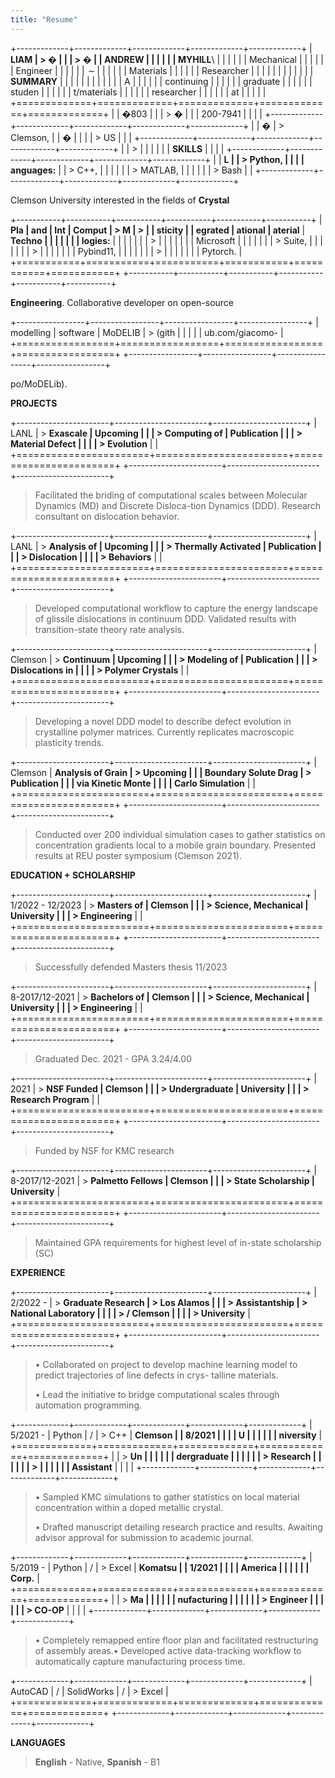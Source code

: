 ```yaml
---
title: "Resume"
---
```


+-------------+-------------+-------------+-------------+-------------+
| **LIAM      | > �         |             |             | > �         |
| ANDREW      |             |             |             |             |
| MYHILL**\   |             |             |             |             |
| Mechanical  |             |             |             |             |
| Engineer    |             |             |             |             |
| *∼*         |             |             |             |             |
| Materials   |             |             |             |             |
| Researcher  |             |             |             |             |
|             |             |             |             |             |
| **SUMMARY** |             |             |             |             |
|             |             |             |             |             |
| A           |             |             |             |             |
| continuing  |             |             |             |             |
| graduate    |             |             |             |             |
| studen      |             |             |             |             |
| t/materials |             |             |             |             |
| researcher  |             |             |             |             |
| at          |             |             |             |             |
+=============+=============+=============+=============+=============+
|             | �803        |             |             | > �         |
|             | 200-7941    |             |             |             |
+-------------+-------------+-------------+-------------+-------------+
|             | �           | > Clemson,  |             | �           |
|             |             | > US        |             |             |
+-------------+-------------+-------------+-------------+-------------+
|             | >           |             |             |             |
|             |  **SKILLS** |             |             |             |
+-------------+-------------+-------------+-------------+-------------+
|             | **L         |             | > Python,   |             |
|             | anguages:** |             | > C++,      |             |
|             |             |             | > MATLAB,   |             |
|             |             |             | > Bash      |             |
+-------------+-------------+-------------+-------------+-------------+

Clemson University interested in the fields of **Crystal**

+-----------+-----------+-----------+-----------+-----------+-----------+
| **Pla     | and       | **Int     | **Comput  | > **M     | >         |
| sticity** |           | egrated** | ational** | aterial** |  **Techno |
|           |           |           |           |           | logies:** |
|           |           |           |           |           | >         |
|           |           |           |           |           | Microsoft |
|           |           |           |           |           | > Suite,  |
|           |           |           |           |           | >         |
|           |           |           |           |           | Pybind11, |
|           |           |           |           |           | >         |
|           |           |           |           |           |  Pytorch. |
+===========+===========+===========+===========+===========+===========+
+-----------+-----------+-----------+-----------+-----------+-----------+

**Engineering**. Collaborative developer on open-source

+-----------------+-----------------+-----------------+-----------------+
| modelling       | software        | MoDELIB         | > (gith         |
|                 |                 |                 | ub.com/giacomo- |
+=================+=================+=================+=================+
+-----------------+-----------------+-----------------+-----------------+

po/MoDELib).

**PROJECTS**

+-----------------------+-----------------------+-----------------------+
| LANL                  | > **Exascale          | **Upcoming            |
|                       | > Computing of        | Publication**         |
|                       | > Material Defect     |                       |
|                       | > Evolution**         |                       |
+=======================+=======================+=======================+
+-----------------------+-----------------------+-----------------------+

> Facilitated the briding of computational scales between Molecular
> Dynamics (MD) and Discrete Disloca-tion Dynamics (DDD). Research
> consultant on dislocation behavior.

+-----------------------+-----------------------+-----------------------+
| LANL                  | > **Analysis of       | **Upcoming            |
|                       | > Thermally Activated | Publication**         |
|                       | > Dislocation         |                       |
|                       | > Behaviors**         |                       |
+=======================+=======================+=======================+
+-----------------------+-----------------------+-----------------------+

> Developed computational workflow to capture the energy landscape of
> glissile dislocations in continuum DDD. Validated results with
> transition-state theory rate analysis.

+-----------------------+-----------------------+-----------------------+
| Clemson               | > **Continuum         | **Upcoming            |
|                       | > Modeling of         | Publication**         |
|                       | > Dislocations in     |                       |
|                       | > Polymer Crystals**  |                       |
+=======================+=======================+=======================+
+-----------------------+-----------------------+-----------------------+

> Developing a novel DDD model to describe defect evolution in
> crystalline polymer matrices. Currently replicates macroscopic
> plasticity trends.

+-----------------------+-----------------------+-----------------------+
| Clemson               | **Analysis of Grain   | > **Upcoming          |
|                       | Boundary Solute Drag  | > Publication**       |
|                       | via Kinetic Monte     |                       |
|                       | Carlo Simulation**    |                       |
+=======================+=======================+=======================+
+-----------------------+-----------------------+-----------------------+

> Conducted over 200 individual simulation cases to gather statistics on
> concentration gradients local to a mobile grain boundary. Presented
> results at REU poster symposium (Clemson 2021).

**EDUCATION + SCHOLARSHIP**

+-----------------------+-----------------------+-----------------------+
| 1/2022 - 12/2023      | > **Masters of        | **Clemson             |
|                       | > Science, Mechanical | University**          |
|                       | > Engineering**       |                       |
+=======================+=======================+=======================+
+-----------------------+-----------------------+-----------------------+

> Successfully defended Masters thesis 11/2023

+-----------------------+-----------------------+-----------------------+
| 8-2017/12-2021        | > **Bachelors of      | **Clemson             |
|                       | > Science, Mechanical | University**          |
|                       | > Engineering**       |                       |
+=======================+=======================+=======================+
+-----------------------+-----------------------+-----------------------+

> Graduated Dec. 2021 - GPA 3.24/4.00

+-----------------------+-----------------------+-----------------------+
| 2021                  | > **NSF Funded        | **Clemson             |
|                       | > Undergraduate       | University**          |
|                       | > Research Program**  |                       |
+=======================+=======================+=======================+
+-----------------------+-----------------------+-----------------------+

> Funded by NSF for KMC research

+-----------------------+-----------------------+-----------------------+
| 8-2017/12-2021        | > **Palmetto Fellows  | **Clemson             |
|                       | > State Scholarship** | University**          |
+=======================+=======================+=======================+
+-----------------------+-----------------------+-----------------------+

> Maintained GPA requirements for highest level of in-state scholarship
> (SC)

**EXPERIENCE**

+-----------------------+-----------------------+-----------------------+
| 2/2022 -              | > **Graduate Research | > **Los Alamos        |
|                       | > Assistantship**     | > National Laboratory |
|                       |                       | > / Clemson           |
|                       |                       | > University**        |
+=======================+=======================+=======================+
+-----------------------+-----------------------+-----------------------+

> • Collaborated on project to develop machine learning model to predict
> trajectories of line defects in crys- talline materials.
>
> • Lead the initiative to bridge computational scales through
> automation programming.

+-------------+-------------+-------------+-------------+-------------+
| 5/2021 -    | Python      | /           | > C++       | **Clemson   |
| 8/2021      |             |             |             | U           |
|             |             |             |             | niversity** |
+=============+=============+=============+=============+=============+
|             | > **Un      |             |             |             |
|             | dergraduate |             |             |             |
|             | > Research  |             |             |             |
|             | >           |             |             |             |
|             | Assistant** |             |             |             |
+-------------+-------------+-------------+-------------+-------------+

> • Sampled KMC simulations to gather statistics on local material
> concentration within a doped metallic crystal.
>
> • Drafted manuscript detailing research practice and results. Awaiting
> advisor approval for submission to academic journal.

+-------------+-------------+-------------+-------------+-------------+
| 5/2019 -    | Python      | /           | > Excel     | **Komatsu   |
| 1/2021      |             |             |             | America     |
|             |             |             |             | Corp.**     |
+=============+=============+=============+=============+=============+
|             | > **Ma      |             |             |             |
|             | nufacturing |             |             |             |
|             | > Engineer  |             |             |             |
|             | > CO-OP**   |             |             |             |
+-------------+-------------+-------------+-------------+-------------+

> • Completely remapped entire floor plan and facilitated restructuring
> of assembly areas.• Developed active data-tracking workflow to
> automatically capture manufacturing process time.

+-------------+-------------+-------------+-------------+-------------+
| AutoCAD     | /           | SolidWorks  | /           | > Excel     |
+=============+=============+=============+=============+=============+
+-------------+-------------+-------------+-------------+-------------+

**LANGUAGES**

> **English** - Native, **Spanish** - B1
